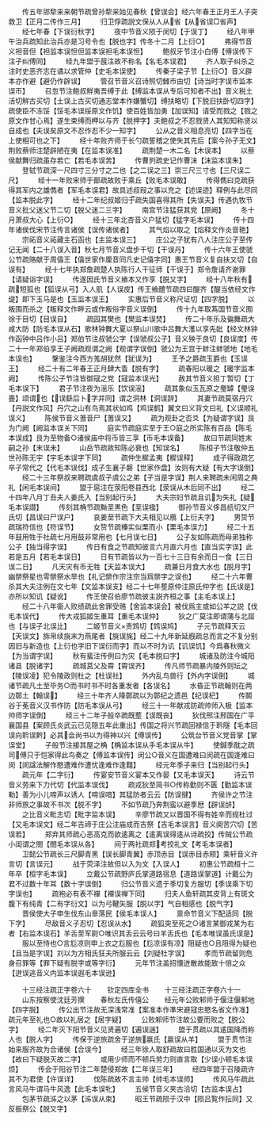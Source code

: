 <!-- { "loadSidebar": true } -->
　　传五年郳犂来来朝节疏曾孙犂来始见春秋【曾误会】经六年春王正月王人子突救卫【正月二传作三月】
　　归卫俘疏説文保从人从省【从省误□省声】
　　经七年春【下误衍秋字】
　　夜中节音义陨于闵切【于误丁】
　　经八年甲午治兵疏知此治兵亦是习号令也【脱也字】传冬十二月【上衍○】
　　弗得节音义袒音但【袒监本误怛但监本误袒毛本误怛】
　　鲍叔牙节注小白傅【傅误传下注子纠傅同】
　　经九年盟于蔇注故不称名【名毛本误君】
　　齐人取子纠杀之注时史恶齐志在谲以求管仲【史毛本误使】
　　传秦子梁子节【上衍○】音义辟本亦作避【避仍作辟误】
　　管召节音义召诗照切雠市由切【诗当时字误市监本误帀】
　　召忽节注鲍叔觧夷吾缚于此【缚监本误从专后可知者不出】音义税土活切觧古买切【土误上古买切通志堂本作嫌蟹切】缚扶略切【下脱旧扶卧切四字】疏使臣不冻馁【馁毛本误绥原文作饥】使百姓皆加勇【加误知】请受而戮之【戮之原文作甘心焉】遂生束缚而柙以与齐【脱押字】夫鲍叔之不忍戮贤人其知知称贤以自成也【夫误矣原文不忍作忍不少一知字】
　　公从之音义相息亮切【四字当在上使相可也之下】
　　经十年败齐师于长勺疏誓稽之使失其先后【案今孙子无文】荆败蔡师注楚辟陋在夷【在监本误准】
　　疏荆楚一木二名【木误本】
　　以蔡侯献舞归疏虽存若亡【若毛本误苦】
　　传曹刿疏史记作曹沫【沫监本误朱】
　　登轼节疏深一尺四寸三分寸之二也【之二误之三】崇三尺三寸也【三尺误二尺】
　　经十一年败宋师于鄑疏故败于乘丘【败毛本误敢】
　　传得儁曰克疏获得其军内之雄儁者【军毛本误君】故具述叔叚之事以充之【述误迹】释例与此尽同【监本脱此字】
　　经十二年纪叔姬归于疏失国喜得其所【失误夫】传遇仇牧节音义批父迷父节二切【脱父迷二三字】
　　南宫节注猛获其党【原阙】
　　冬十月萧叔大心【上衍○】
　　经十三年北杏音义户猛切【猛字毛本误】
　　传十四年诸侯伐宋节注传言诸侯【误传诸侯者】
　　其气焰以取之【焰释文作炎音艳】
　　宗祏音义祏藏主石函也【主监本误三】
　　庄公之子犹有八人注庄公子至传记无闻【二十八误入音】秋七月节音义盘步干切【干误丹】
　　传十六年王使虢公节疏赂献于周僖王【僖世家作厘音同凡史记僖字同】惠王节音义复自扶又切【自误有】
　　经十七年执郑詹疏楚人执陈行人干征师【干误于】郑令詹请齐谢罪【请疑诣字误】
　　传遂因氏节音义飨本又作享【脱又字】
　　经十八年秋有疏短狐也【狐误从弓】入人肌【人误皮】传王飨醴节疏四曰醍齐【醍当依经文作缇】即下玉马是也【玉监本误王】
　　实惠后节音义称尺证切【四字脱】
　　以叛围而杀之【叛释文作畔云或作叛俗字音义误倒】
　　传十九年取蒍国节音义囿徐于目切【目误自】
　　疏园其樊也【樊监本误焚】
　　传二十年乐及徧舞疏大咸大防【防毛本误从石】歌林钟舞大夏以祭山川歌中吕舞大濩以享先妣【经文林钟作函钟中吕作小吕】郑伯节注叔虢公字【误虢叔公子】音义殃于良切【良误度】传二十一年郑伯享王子阙疏观谓之阙【观谓字误倒】虢公为王宫于蚌注蚌虢地【地毛本误也】
　　鞶鉴注今西方羗胡犹然【犹误为】
　　王予之爵疏玉爵也【玉误王】
　　经二十有二年春王正月肆大眚【脱有字】
　　疏春阳以暖之【暖字监本阙】
　　传陈公子节注皆御冦之党【冦监本误光】
　　赦其节音义担丁暂切【丁毛本误下】
　　君子节注夜为滛乐【饮误滛】
　　疏其象似玉瓦原之璺罅【璺误亹】颂谓也【误繇后卜字并同】谓之洞林【洞误辞】
　　其妻节疏莫宿丹穴【丹説文作风】丹穴之山有鸟焉其状如鸡【鸡误鹤】翼文曰义背文曰礼【义误顺礼误义】
　　陈侯节音义蓍音尸【蓍误又】
　　疏为观卦之否爻【为疑谓字误】艮为门阙【阙监本误关下同】
　　庭实节疏庭实至于王○庭之所实陈有百品【陈毛本误成】艮为至物备○诸侯庙中将币皆三享【币毛本误备】
　　故曰节疏同姓末嗣之孙【末误未】
　　山岳节疏故知陈必衰也【知误名】
　　陈桓子节注敬仲五世孙陈无宇【宇毛本误字下同】
　　疏仲生穉孟夷【穉误释】
　　成子得政疏乞卒子常代之【代毛本误伐】成子生襄子磐【世家作盘】汝则有大疑【有大字误倒】
　　经二十三年祭叔来聘疏虞叔子虞公之弟【子当是字误】荆人来聘疏未闲周之典礼【闲毛本误间】
　　盟于扈注在荥阳卷县西北【荥误从木后同不出】
　　经二十四年八月丁丑夫人姜氏入【当别起行头】
　　大夫宗妇节疏且讥为失礼【疑毛本误譛】
　　传刻其桷节疏黝垩黒色【垩误楹】
　　御孙节音义侈昌纸切又尸氏切【昌误曰尸误户】
　　哀姜至节疏下大夫相见以鴈【上衍夫字】
　　男贽节疏瑞符信也【符误节】
　　女贽节疏榛实似栗而小【栗毛本误力】
　　经二十五年鼓用牲于社疏七月用鼓非常用也【七月误七日】
　　公子友如陈疏而母弟独称公子【独当得字误】
　　传日有食之节疏知彼言六月直六月也【直当实字误】此若是五月【若毛本误日】
　　日有节疏皆以为一百七十三日有余而日一食【三日误二日】
　　凡天灾有币无牲【天监本误大】
　　疏兼日月食大水也【脱月字】幽禜祭星也雩禜祭水旱也【礼记禜作宗注宗当爲禜字之误也】
　　经二十六年曹杀其大夫注例在文七年【文监本误支】经二十七年塟原仲注原氏仲字也【氏误是】亦所以知讥【疑讹】
　　传王使召伯廖节疏彼主説齐桓之事【主毛本误上】
　　经二十八年衞人败绩疏此舍罪受赂【舍监本误会】被伐爲主或如公羊之説【伐毛本误代】
　　传大戎狐姬生重耳【重毛本误仲】
　　狄之广莫注即谓蒲与北屈也【与误子北误比】
　　二姬节音义责鸩切【鸩误鸠】
　　子元节疏释天云【天误文】旆帛续旐末为燕尾者【旐误旄】经二十九年新延廐疏总而言之不复分别因旧与新造也【上衍也字旧下误衍而字】而以不时为讥【讥误饥】今爲春秋微义【为当谓字误】
　　秋有蜚注传例曰为灾【毛本脱曰字】
　　城诸及防注今城阳诸县【脱诸字】
　　疏城莒父及霄【霄误齐】
　　传凡师节疏暴内陵外则坛之【陵误凌】犯令陵政则杜之【杜误社】
　　外内乱鸟兽行【外内字误倒】
　　城诸节疏凡土至毕务○而书时书不时各重发者【各误名】
　　水昏正节疏翰则在两边鄣土【翰误】
　　经三十年齐人降鄣疏以为鄣纪之遗邑【纪误杞】
　　传鬬谷于莬音义汉书作防【防毛本误从弓】
　　经三十一年献戎防疏帅师入极【监本帅师字误倒】
　　经三十二年子般卒疏既塟【误既丧】
　　狄伐邢注邢国在广平襄国县【案顾氏炎武云已见隠五年此重出】传国之将兴节疏回禄信于耹隧【毛本回误向耹误黔】必其会尚书以为得神以兴【傅误传】
　　公筑台节音义党音掌【掌误堂】
　　子般节注接其屋之桷【桷监本误从手毛本误从牛】
　　使鍼季酖之疏司傅只于恺家得此鸟奏之【傅监本误传】闵公○音义在国遭难曰闵疏在国逢难曰闵【闵諡法解作愍遭难作遭忧逢难作逢囏】
　　经元年季子来归【当别起行头】
　　疏元年【二字衍】
　　传宴安节音义宴本又作晏【又毛本误天】
　　诗云节音义劳来下力代切【代监本误伐】
　　疏戎狄至简书○传称勤则不匮【勤监本误勒】善为小儿啼声以诱人【啼误喑】其猛防者云云【防误揵】
　　齐侯许之节注非师旅之事故不书次【脱不字】
　　不如节疏乃奔荆蛮以避季厯【辟误辝】
　　之比音义毗志切【毗字监本误】
　　辛廖节疏又以晋国不得有姓辛而规杜过【又毛本误文】经二年吉禘于庄公注庙成而吉祭【吉毛本误言】音义阕苦穴切【苦误若】
　　郑弃其师疏心恶高克而欲逺离之【逺离误得逺从诗疏挍】传贼公节疏小闺谓之閤【閤毛本误从各】
　　间于两社疏郑考挍礼文【考毛本误者】
　　卫懿公节疏长三尺脚青黑【误长脚青翼】赤顶赤目【误赤目赤颊】乘轩音义许言切【言误元】
　　战于荧泽注故但以入为文【入误人】
　　初惠公节疏桓十二年卒【桓字毛本误】
　　立戴公节疏野庐氏掌道路宿息【道路误掌道】计戴公为君不过数十年耳【数十字误倒】
　　归公节音义遗于季切复方服切【季误乘下切字误也】
　　疏袍必有表不襌【襌误禅下同】
　　归夫人鱼轩疏其皮背上有斑文腹下有纯青【二有字衍文】以为弓鞬矢服【脱以字】气自相感也【脱气字】
　　晋侯使大子申生伐东山臯落民【侯毛本误人】
　　禀命节音义下配适同【脱下字】
　　尽敌音义子忍切【忍误从水】
　　疏狐突至死之○诸言某御戎某为右者【右监本误石】羊舌至军尉○唯识其舌云云号曰羊舌氏也【毛本唯误虽氏误是】
　　服以至恃也○言尨凉则申上衣之尨服也【尨凉误有凉】阻疑也○且阻得为疑也【且当是字误】刘以为方相氏狂夫所服云云【刘疑杜字误】
　　孝而节疏留则危身召罪等【罪下疑有脱字或等字衍】
　　元年节注盖招懐迸散故能致十倍之众【迸误逃音义内监本误遐毛本误逊】












　　十三经注疏正字卷六十
　　钦定四库全书
　　十三经注疏正字卷六十一
　　山东按察使沈廷芳撰
　　春秋左氏传僖公
　　经元年公败邾师于偃注偃邾地【四字脱】
　　传公出节注故无深浅常准【案准本作凖宋避冦忠愍名省文作准】疏元年至礼也○故以礼居之【居字疑】
　　公败邾师节注故公要而败之【脱公字】
　　经二年灭下阳节音义见贤遍切【遍误遄】
　　盟于贯疏以其逺国降而称人也【脱人字】
　　传保于逆旅疏舍于逆旅嬴氏【嬴误从羊】
　　盟于贯节注始来服齐故为合诸侯【合误今】
　　经三年徐人取舒疏故曰胜国通以灭为文也【故曰下疑脱灭故二字】
　　或用少师而不顿兵劳力则直言取【少误小顿毛本误烦】
　　传会于阳谷节注二年楚侵郑故【二年误三年】
　　经四年盟于召陵疏许其不为君使【许误详】
　　伐陈疏故不言主帅【帅毛本误师】
　　传风马牛疏此言风马牛谓马牛风逸【此毛本误牝】
　　五侯节音义夹古洽切【古监本误占】
　　包茅节疏泲之以茅【泲误从束】
　　昭王节疏陨于汉中【陨吕覧作抎同】又反振祭公【脱又字】
